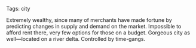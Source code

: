 Tags: city

Extremely wealthy, since many of merchants have made fortune by predicting changes in supply and demand on the market. Impossible to afford rent there, very few options for those on a budget. Gorgeous city as well—located on a river delta. Controlled by time-gangs.